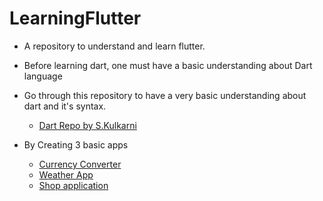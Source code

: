 # LearningFlutter
 
- A repository to understand and learn flutter.

- Before learning dart, one must have a basic understanding about Dart language

- Go through this repository to have a very basic understanding about dart and it's syntax.
  - [Dart Repo by S.Kulkarni](https://github.com/striver3-14-15/LearningDart/)

- By Creating 3 basic apps
   - [Currency Converter](https://github.com/samrocks03/LearningFlutter/tree/main/currency_converter)
   - [Weather App](https://github.com/samrocks03/LearningFlutter/tree/main/weather_apk)
   - [Shop application](https://github.com/samrocks03/LearningFlutter/tree/main/shop_app)
 
